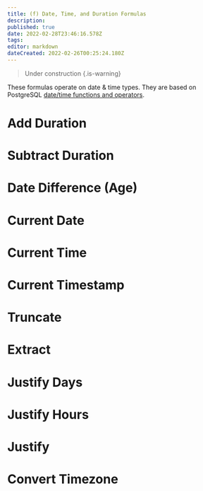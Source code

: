 ```yaml
---
title: (f) Date, Time, and Duration Formulas
description: 
published: true
date: 2022-02-28T23:46:16.578Z
tags: 
editor: markdown
dateCreated: 2022-02-26T00:25:24.180Z
---
```


> Under construction
{.is-warning}

These formulas operate on date & time types. They are based on PostgreSQL [date/time functions and operators](https://www.postgresql.org/docs/9.1/functions-datetime.html).

# Add Duration

# Subtract Duration

# Date Difference (Age)

# Current Date

# Current Time

# Current Timestamp

# Truncate

# Extract

# Justify Days

# Justify Hours

# Justify

# Convert Timezone
